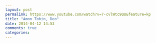 ```yaml
---
layout: post
permalink: https://www.youtube.com/watch?v=7-cvlWtc9Q8&feature=kp
title: "Amon Tobin, Deo"
date: 2014-04-12 14:53
comments: true
categories: 
---
```


